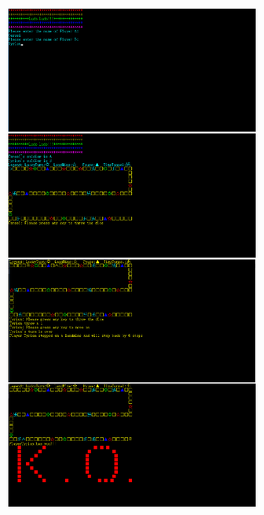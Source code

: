![](https://github.com/Mandy0603/Ludo/blob/master/ScreenShot1.png)
![](https://github.com/Mandy0603/Ludo/blob/master/ScreenShot2.png)
![](https://github.com/Mandy0603/Ludo/blob/master/ScreenShot3.png)
![](https://github.com/Mandy0603/Ludo/blob/master/ScreenShot4.png)
